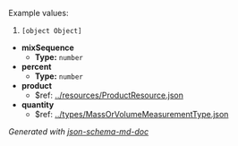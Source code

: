 Example values: 

 1. `[object Object]`
 - <b id="#/properties/mixSequence">mixSequence</b>
	 - **Type:** `number`
 - <b id="#/properties/percent">percent</b>
	 - **Type:** `number`
 - <b id="#/properties/product">product</b>
	 - &#36;ref: [../resources/ProductResource.json](#..resourcesproductresource.json)
 - <b id="#/properties/quantity">quantity</b>
	 - &#36;ref: [../types/MassOrVolumeMeasurementType.json](#..typesmassorvolumemeasurementtype.json)

_Generated with [json-schema-md-doc](https://brianwendt.github.io/json-schema-md-doc/)_